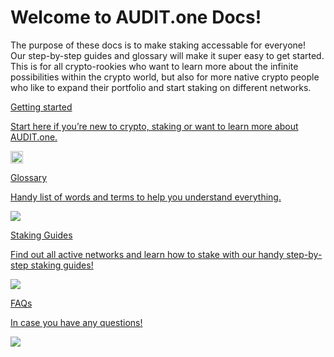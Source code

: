# Welcome to AUDIT.one Docs!

The purpose of these docs is to make staking accessable for everyone! <br>
Our step-by-step guides and glossary will make it super easy to get started. <br>
This is for all crypto-rookies who want to learn more about the infinite possibilities within the crypto world, but also for more native crypto people who like to expand their portfolio and start staking on different networks. 

<div class="maincard">
  <a href="https://audit-docs.auditdev.workers.dev/about_AUDIT.one/" target="_self">
   <div class="card">
      <div>
         <p class="heading">Getting started</p>
         <p>Start here if you’re new to crypto, staking or want to learn more about AUDIT.one.</p>
      </div>
      <img width="20" src="../assets/images/Favicon grijs rond.svg" /> 
   </div></a>
 <a href="https://audit-docs.auditdev.workers.dev/Glossary/" target="_self">
   <div class="card">
      <div>
          <p class="heading">Glossary</p>
         <p> Handy list of words and terms to help you understand everything.</p>
      </div>
      <img src="../assets/images/Glossary.png" /> 
   </div></a>
</div></a>
<div class="maincard">
     <a href="https://audit-docs.auditdev.workers.dev/Networks/" target="_self">
   <div class="card">
      <div>
          <p class="heading">Staking Guides</p>
         <p> Find out all active networks and learn how to stake with our handy step-by-step staking guides! </p>
      </div>
      <img src="../assets/images/cardtwo.png" />  
   </div></a> 

   <a href="https://audit-docs.auditdev.workers.dev/FAQ/" target="_self">
   <div class="card">
      <div>
          <p class="heading">FAQs</p>
         <p>In case you have any questions!</p>
      </div>
      <img src="../assets/images/cardseven.png" />  
   </div></a>
</div>

<br>
